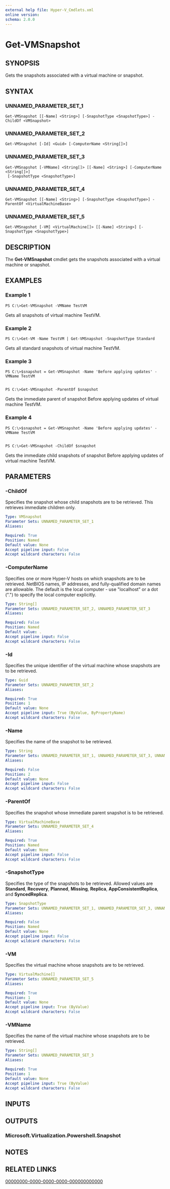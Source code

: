 ```yaml
---
external help file: Hyper-V_Cmdlets.xml
online version: 
schema: 2.0.0
---
```


# Get-VMSnapshot

## SYNOPSIS
Gets the snapshots associated with a virtual machine or snapshot.

## SYNTAX

### UNNAMED_PARAMETER_SET_1
```
Get-VMSnapshot [[-Name] <String>] [-SnapshotType <SnapshotType>] -ChildOf <VMSnapshot>
```

### UNNAMED_PARAMETER_SET_2
```
Get-VMSnapshot [-Id] <Guid> [-ComputerName <String[]>]
```

### UNNAMED_PARAMETER_SET_3
```
Get-VMSnapshot [-VMName] <String[]> [[-Name] <String>] [-ComputerName <String[]>]
 [-SnapshotType <SnapshotType>]
```

### UNNAMED_PARAMETER_SET_4
```
Get-VMSnapshot [[-Name] <String>] [-SnapshotType <SnapshotType>] -ParentOf <VirtualMachineBase>
```

### UNNAMED_PARAMETER_SET_5
```
Get-VMSnapshot [-VM] <VirtualMachine[]> [[-Name] <String>] [-SnapshotType <SnapshotType>]
```

## DESCRIPTION
The **Get-VMSnapshot** cmdlet gets the snapshots associated with a virtual machine or snapshot.

## EXAMPLES

### Example 1
```
PS C:\>Get-VMSnapshot -VMName TestVM
```

Gets all snapshots of virtual machine TestVM.

### Example 2
```
PS C:\>Get-VM -Name TestVM | Get-VMSnapshot -SnapshotType Standard
```

Gets all standard snapshots of virtual machine TestVM.

### Example 3
```
PS C:\>$snapshot = Get-VMSnapshot -Name 'Before applying updates' -VMName TestVM


PS C:\>Get-VMSnapshot -ParentOf $snapshot
```

Gets the immediate parent of snapshot Before applying updates of virtual machine TestVM.

### Example 4
```
PS C:\>$snapshot = Get-VMSnapshot -Name 'Before applying updates' -VMName TestVM


PS C:\>Get-VMSnapshot -ChildOf $snapshot
```

Gets the immediate child snapshots of snapshot Before applying updates of virtual machine TestVM.

## PARAMETERS

### -ChildOf
Specifies the snapshot whose child snapshots are to be retrieved.
This retrieves immediate children only.

```yaml
Type: VMSnapshot
Parameter Sets: UNNAMED_PARAMETER_SET_1
Aliases: 

Required: True
Position: Named
Default value: None
Accept pipeline input: False
Accept wildcard characters: False
```

### -ComputerName
Specifies one or more Hyper-V hosts on which snapshots are to be retrieved.
NetBIOS names, IP addresses, and fully-qualified domain names are allowable.
The default is the local computer - use "localhost" or a dot (".") to specify the local computer explicitly.

```yaml
Type: String[]
Parameter Sets: UNNAMED_PARAMETER_SET_2, UNNAMED_PARAMETER_SET_3
Aliases: 

Required: False
Position: Named
Default value: .
Accept pipeline input: False
Accept wildcard characters: False
```

### -Id
Specifies the unique identifier of the virtual machine whose snapshots are to be retrieved.

```yaml
Type: Guid
Parameter Sets: UNNAMED_PARAMETER_SET_2
Aliases: 

Required: True
Position: 1
Default value: None
Accept pipeline input: True (ByValue, ByPropertyName)
Accept wildcard characters: False
```

### -Name
Specifies the name of the snapshot to be retrieved.

```yaml
Type: String
Parameter Sets: UNNAMED_PARAMETER_SET_1, UNNAMED_PARAMETER_SET_3, UNNAMED_PARAMETER_SET_4, UNNAMED_PARAMETER_SET_5
Aliases: 

Required: False
Position: 2
Default value: None
Accept pipeline input: False
Accept wildcard characters: False
```

### -ParentOf
Specifies the snapshot whose immediate parent snapshot is to be retrieved.

```yaml
Type: VirtualMachineBase
Parameter Sets: UNNAMED_PARAMETER_SET_4
Aliases: 

Required: True
Position: Named
Default value: None
Accept pipeline input: False
Accept wildcard characters: False
```

### -SnapshotType
Specifies the type of the snapshots to be retrieved.
Allowed values are **Standard**, **Recovery**, **Planned**, **Missing**, **Replica**, **AppConsistentReplica**, and **SyncedReplica**.

```yaml
Type: SnapshotType
Parameter Sets: UNNAMED_PARAMETER_SET_1, UNNAMED_PARAMETER_SET_3, UNNAMED_PARAMETER_SET_4, UNNAMED_PARAMETER_SET_5
Aliases: 

Required: False
Position: Named
Default value: None
Accept pipeline input: False
Accept wildcard characters: False
```

### -VM
Specifies the virtual machine whose snapshots are to be retrieved.

```yaml
Type: VirtualMachine[]
Parameter Sets: UNNAMED_PARAMETER_SET_5
Aliases: 

Required: True
Position: 1
Default value: None
Accept pipeline input: True (ByValue)
Accept wildcard characters: False
```

### -VMName
Specifies the name of the virtual machine whose snapshots are to be retrieved.

```yaml
Type: String[]
Parameter Sets: UNNAMED_PARAMETER_SET_3
Aliases: 

Required: True
Position: 1
Default value: None
Accept pipeline input: True (ByValue)
Accept wildcard characters: False
```

## INPUTS

## OUTPUTS

### Microsoft.Virtualization.Powershell.Snapshot

## NOTES

## RELATED LINKS

[00000000-0000-0000-0000-000000000000](00000000-0000-0000-0000-000000000000)


